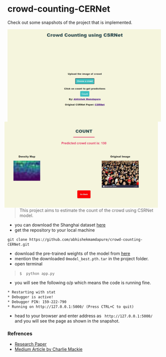 # crowd-counting-CERNet

Check out some snapshots of the project that is implemented. 

<img src="Annotation 2020-05-12 222558.jpg" alt="Snap-shot-first-page" style="float: left; margin-right: 10px;" />
<img src="Annotation 2020-05-12 222710.jpg" alt="Snap-shot-first-page" style="float: right; margin-right: 10px;" />

> This project aims to estimate the count of the crowd using CSRNet model. 

- you can download the Shanghai dataset [here](https://www.kaggle.com/tthien/shanghaitech)
- get the repository to your local machine 

```git
git clone https://github.com/abhishekmamdapure/crowd-counting-CERNet.git
```
- download the pre-trained weights of the model from [here](https://www.dropbox.com/sh/b9aopkjxty84dhe/AACxP7SDjzc8Q9cXfsyBmgrya?dl=0)
- mention the downloaded  ``` 0model_best.pth.tar ``` in the project folder.
- open terminal  
>  ``` $  python app.py ```
- you will see the following o/p which means the code is running fine. 

 ```
 * Restarting with stat
 * Debugger is active!
 * Debugger PIN: 159-222-790
 * Running on http://127.0.0.1:5000/ (Press CTRL+C to quit)
  ```

- head to your browser and enter address as ```  http://127.0.0.1:5000/ ``` and you will see the page as shown in the snapshot. 



### Refrences 
- [Research Paper](https://arxiv.org/pdf/1802.10062.pdf)
- [Medium Article by Charlie Mackie](https://towardsdatascience.com/deploy-a-crowd-size-estimator-with-pytorch-size-ai-580903a101a5)

